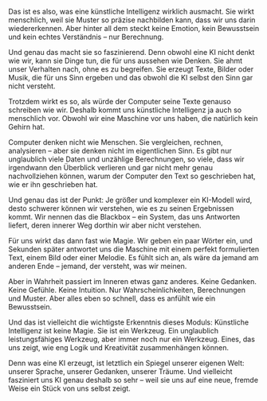 Das ist es also, was eine künstliche Intelligenz wirklich ausmacht.
Sie wirkt menschlich, weil sie Muster so präzise nachbilden kann, dass wir uns darin wiedererkennen.
Aber hinter all dem steckt keine Emotion, kein Bewusstsein und kein echtes Verständnis – nur Berechnung.

Und genau das macht sie so faszinierend.
Denn obwohl eine KI nicht denkt wie wir, kann sie Dinge tun, die für uns aussehen wie Denken.
Sie ahmt unser Verhalten nach, ohne es zu begreifen.
Sie erzeugt Texte, Bilder oder Musik, die für uns Sinn ergeben und das obwohl die KI selbst den Sinn gar nicht versteht.

Trotzdem wirkt es so, als würde der Computer seine Texte genauso schreiben wie wir.
Deshalb kommt uns künstliche Intelligenz ja auch so menschlich vor.
Obwohl wir eine Maschine vor uns haben, die natürlich kein Gehirn hat.

Computer denken nicht wie Menschen. Sie vergleichen, rechnen, analysieren – aber sie denken nicht im eigentlichen Sinn.
Es gibt nur unglaublich viele Daten und unzählige Berechnungen, so viele, dass wir irgendwann den Überblick verlieren
und gar nicht mehr genau nachvollziehen können, warum der Computer den Text so geschrieben hat, wie er ihn geschrieben hat.

Und genau das ist der Punkt:
Je größer und komplexer ein KI-Modell wird, desto schwerer können wir verstehen, wie es zu seinen Ergebnissen kommt.
Wir nennen das die Blackbox – ein System, das uns Antworten liefert, deren innerer Weg dorthin wir aber nicht verstehen.

Für uns wirkt das dann fast wie Magie. Wir geben ein paar Wörter ein, und Sekunden später antwortet uns die Maschine mit einem perfekt formulierten Text,
einem Bild oder einer Melodie. Es fühlt sich an, als wäre da jemand am anderen Ende – jemand, der versteht, was wir meinen.

Aber in Wahrheit passiert im Inneren etwas ganz anderes. Keine Gedanken. Keine Gefühle. Keine Intuition.
Nur Wahrscheinlichkeiten, Berechnungen und Muster.
Aber alles eben so schnell, dass es anfühlt wie ein Bewusstsein.

Und das ist vielleicht die wichtigste Erkenntnis dieses Moduls:
Künstliche Intelligenz ist keine Magie.
Sie ist ein Werkzeug. Ein unglaublich leistungsfähiges Werkzeug, aber immer noch nur ein Werkzeug.
Eines, das uns zeigt, wie eng Logik und Kreativität zusammenhängen können.

Denn was eine KI erzeugt, ist letztlich ein Spiegel unserer eigenen Welt:
unserer Sprache, unserer Gedanken, unserer Träume.
Und vielleicht fasziniert uns KI genau deshalb so sehr – weil sie uns auf eine neue, fremde Weise ein Stück von uns selbst zeigt.
